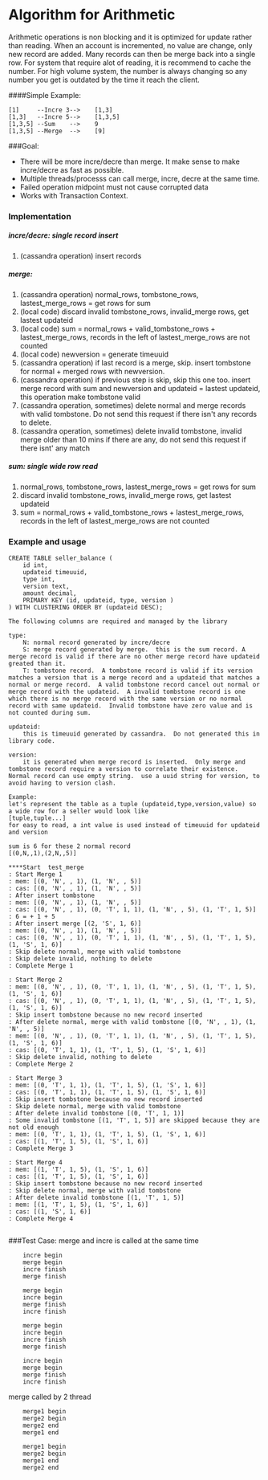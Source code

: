 Algorithm for Arithmetic
===================
Arithmetic operations is non blocking and it is optimized for update rather than reading.  When an account is incremented, no value are change, only new record are added.  Many records can then be merge back into a single row.  For system that require alot of reading, it is recommend to cache the number.  For high volume system, the number is always changing so any number you get is outdated by the time it reach the client.

####Simple Example:
```
[1]     --Incre 3-->    [1,3]
[1,3]   --Incre 5-->    [1,3,5]
[1,3,5] --Sum    -->    9
[1,3,5] --Merge  -->    [9]
```

###Goal: 
* There will be more incre/decre than merge.  It make sense to make incre/decre as fast as possible. 
* Multiple threads/processs can call merge, incre, decre at the same time.
* Failed operation midpoint must not cause corrupted data
* Works with Transaction Context.

### Implementation
##### incre/decre: single record insert
  1. (cassandra operation) insert records

##### merge:
  1. (cassandra operation) normal_rows, tombstone_rows, lastest_merge_rows = get rows for sum
  2. (local code) discard invalid tombstone_rows, invalid_merge rows,  get lastest updateid
  3. (local code) sum = normal_rows + valid_tombstone_rows + lastest_merge_rows, records in the left of lastest_merge_rows are not counted
  4. (local code) newversion = generate timeuuid
  5. (cassandra operation) if last record is a merge, skip. insert tombstone for normal + merged rows with newversion. 
  6. (cassandra operation) if previous step is skip, skip this one too. insert merge record with sum and newversion and updateid = lastest updateid,  this operation make tombstone valid
  7. (cassandra operation, sometimes) delete normal and merge records with valid tombstone.  Do not send this request if there isn't any records to delete.
  8. (cassandra operation, sometimes) delete invalid tombstone, invalid merge older than 10 mins if there are any, do not send this request if there isnt' any match

##### sum: single wide row read 
  1. normal_rows, tombstone_rows, lastest_merge_rows = get rows for sum
  2. discard invalid tombstone_rows, invalid_merge rows,  get lastest updateid
  3. sum = normal_rows + valid_tombstone_rows + lastest_merge_rows, records in the left of lastest_merge_rows are not counted

### Example and usage
```
CREATE TABLE seller_balance (    
    id int,   
    updateid timeuuid,
    type int, 
    version text,    
    amount decimal,
    PRIMARY KEY (id, updateid, type, version )
) WITH CLUSTERING ORDER BY (updateid DESC);

The following columns are required and managed by the library

type:
    N: normal record generated by incre/decre
    S: merge record generated by merge.  this is the sum record. A merge record is valid if there are no other merge record have updateid greated than it.
    T: tombstone record.  A tombstone record is valid if its version matches a version that is a merge record and a updateid that matches a normal or merge record.  A valid tombstone record cancel out normal or merge record with the updateid.  A invalid tombstone record is one which there is no merge record with the same version or no normal record with same updateid.  Invalid tombstone have zero value and is not counted during sum.

updateid:
    this is timeuuid generated by cassandra.  Do not generated this in library code.

version:
    it is generated when merge record is inserted.  Only merge and tombstone record require a version to correlate their existence. Normal record can use empty string.  use a uuid string for version, to avoid having to version clash.

Example:
let's represent the table as a tuple (updateid,type,version,value) so a wide row for a seller would look like
[tuple,tuple...]
for easy to read, a int value is used instead of timeuuid for updateid and version

sum is 6 for these 2 normal record
[(0,N,,1),(2,N,,5)]

****Start  test_merge
: Start Merge 1
: mem: [(0, 'N', , 1), (1, 'N', , 5)]
: cas: [(0, 'N', , 1), (1, 'N', , 5)]
: After insert tombstone 
: mem: [(0, 'N', , 1), (1, 'N', , 5)]
: cas: [(0, 'N', , 1), (0, 'T', 1, 1), (1, 'N', , 5), (1, 'T', 1, 5)]
: 6 = + 1 + 5
: After insert merge [(2, 'S', 1, 6)]
: mem: [(0, 'N', , 1), (1, 'N', , 5)]
: cas: [(0, 'N', , 1), (0, 'T', 1, 1), (1, 'N', , 5), (1, 'T', 1, 5), (1, 'S', 1, 6)]
: Skip delete normal, merge with valid tombstone
: Skip delete invalid, nothing to delete
: Complete Merge 1

: Start Merge 2
: mem: [(0, 'N', , 1), (0, 'T', 1, 1), (1, 'N', , 5), (1, 'T', 1, 5), (1, 'S', 1, 6)]
: cas: [(0, 'N', , 1), (0, 'T', 1, 1), (1, 'N', , 5), (1, 'T', 1, 5), (1, 'S', 1, 6)]
: Skip insert tombstone because no new record inserted
: After delete normal, merge with valid tombstone [(0, 'N', , 1), (1, 'N', , 5)]
: mem: [(0, 'N', , 1), (0, 'T', 1, 1), (1, 'N', , 5), (1, 'T', 1, 5), (1, 'S', 1, 6)]
: cas: [(0, 'T', 1, 1), (1, 'T', 1, 5), (1, 'S', 1, 6)]
: Skip delete invalid, nothing to delete
: Complete Merge 2

: Start Merge 3
: mem: [(0, 'T', 1, 1), (1, 'T', 1, 5), (1, 'S', 1, 6)]
: cas: [(0, 'T', 1, 1), (1, 'T', 1, 5), (1, 'S', 1, 6)]
: Skip insert tombstone because no new record inserted
: Skip delete normal, merge with valid tombstone
: After delete invalid tombstone [(0, 'T', 1, 1)]
: Some invalid tombstone [(1, 'T', 1, 5)] are skipped because they are not old enough
: mem: [(0, 'T', 1, 1), (1, 'T', 1, 5), (1, 'S', 1, 6)]
: cas: [(1, 'T', 1, 5), (1, 'S', 1, 6)]
: Complete Merge 3

: Start Merge 4
: mem: [(1, 'T', 1, 5), (1, 'S', 1, 6)]
: cas: [(1, 'T', 1, 5), (1, 'S', 1, 6)]
: Skip insert tombstone because no new record inserted
: Skip delete normal, merge with valid tombstone
: After delete invalid tombstone [(1, 'T', 1, 5)]
: mem: [(1, 'T', 1, 5), (1, 'S', 1, 6)]
: cas: [(1, 'S', 1, 6)]
: Complete Merge 4


```


###Test Case:
merge and incre is called at the same time
```
    incre begin
    merge begin
    incre finish
    merge finish

    merge begin
    incre begin
    merge finish
    incre finish

    merge begin
    incre begin
    incre finish
    merge finish

    incre begin
    merge begin 
    merge finish
    incre finish
```
merge called by 2 thread
```    
    merge1 begin
    merge2 begin
    merge2 end
    merge1 end

    merge1 begin
    merge2 begin    
    merge1 end  
    merge2 end
```
